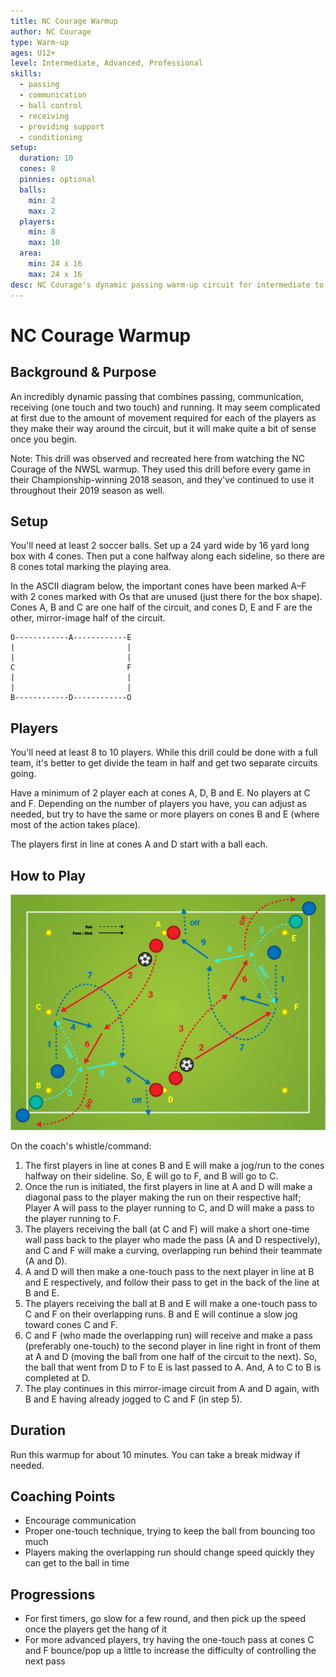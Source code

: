 ```yaml
---
title: NC Courage Warmup
author: NC Courage
type: Warm-up
ages: U12+
level: Intermediate, Advanced, Professional
skills:
  - passing
  - communication
  - ball control
  - receiving
  - providing support
  - conditioning
setup:
  duration: 10
  cones: 8
  pinnies: optional
  balls:
    min: 2
    max: 2
  players:
    min: 8
    max: 10
  area:
    min: 24 x 16
    max: 24 x 16
desc: NC Courage's dynamic passing warm-up circuit for intermediate to advanced skill levels which combines passing, communication, receiving and running.
---
```


# NC Courage Warmup

## Background & Purpose

An incredibly dynamic passing that combines passing, communication, receiving (one touch and two touch) and running. It may seem complicated at first due to the amount of movement required for each of the players as they make their way around the circuit, but it will make quite a bit of sense once you begin.

Note: This drill was observed and recreated here from watching the NC Courage of the NWSL warmup. They used this drill before every game in their Championship-winning 2018 season, and they've continued to use it throughout their 2019 season as well.

## Setup

You'll need at least 2 soccer balls. Set up a 24 yard wide by 16 yard long box with 4 cones. Then put a cone halfway along each sideline, so there are 8 cones total marking the playing area.

In the ASCII diagram below, the important cones have been marked A–F with 2 cones marked with Os that are unused (just there for the box shape). Cones A, B and C are one half of the circuit, and cones D, E and F are the other, mirror-image half of the circuit.

```
O------------A------------E
|                         |
|                         |
C                         F
|                         |
|                         |
B------------D------------O
```

## Players

You'll need at least 8 to 10 players. While this drill could be done with a full team, it's better to get divide the team in half and get two separate circuits going.

Have a minimum of 2 player each at cones A, D, B and E. No players at C and F. Depending on the number of players you have, you can adjust as needed, but try to have the same or more players on cones B and E (where most of the action takes place).

The players first in line at cones A and D start with a ball each.

## How to Play

![NC Courage Warmup diagram showing pattern of passing described below](https://raw.githubusercontent.com/markcaron/soccer-drills/master/drills/assets/NCCourageWarmup.png)

On the coach's whistle/command:

1. The first players in line at cones B and E will make a jog/run to the cones halfway on their sideline. So, E will go to F, and B will go to C.
2. Once the run is initiated, the first players in line at A and D will make a diagonal pass to the player making the run on their respective half; Player A will pass to the player running to C, and D will make a pass to the player running to F.
3. The players receiving the ball (at C and F) will make a short one-time wall pass back to the player who made the pass (A and D respectively), and C and F will make a curving, overlapping run behind their teammate (A and D).
4. A and D will then make a one-touch pass to the next player in line at B and E respectively, and follow their pass to get in the back of the line at B and E.
5. The players receiving the ball at B and E will make a one-touch pass to C and F on their overlapping runs. B and E will continue a slow jog toward cones C and F.
6. C and F (who made the overlapping run) will receive and make a pass (preferably one-touch) to the second player in line right in front of them at A and D (moving the ball from one half of the circuit to the next). So, the ball that went from D to F to E is last passed to A. And, A to C to B is completed at D.
8. The play continues in this mirror-image circuit from A and D again, with B and E having already jogged to C and F (in step 5).

## Duration

Run this warmup for about 10 minutes. You can take a break midway if needed.

## Coaching Points

- Encourage communication
- Proper one-touch technique, trying to keep the ball from bouncing too much
- Players making the overlapping run should change speed quickly they can get to the ball in time

## Progressions

- For first timers, go slow for a few round, and then pick up the speed once the players get the hang of it
- For more advanced players, try having the one-touch pass at cones C and F bounce/pop up a little to increase the difficulty of controlling the next pass
